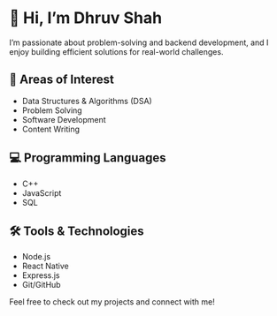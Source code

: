 # 👋 Hi, I’m Dhruv Shah

I’m passionate about problem-solving and backend development, and I enjoy building efficient solutions for real-world challenges.

## 👀 Areas of Interest
- Data Structures & Algorithms (DSA)
- Problem Solving
- Software Development
- Content Writing

## 💻 Programming Languages
- C++
- JavaScript
- SQL

## 🛠️ Tools & Technologies
- Node.js
- React Native
- Express.js
- Git/GitHub

Feel free to check out my projects and connect with me!
